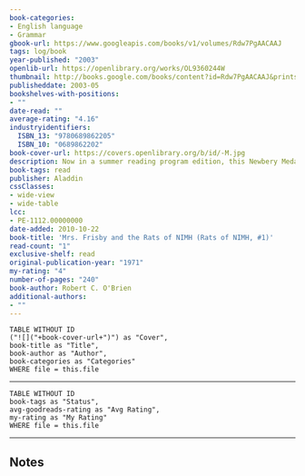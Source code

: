 ```yaml
---
book-categories:
- English language
- Grammar
gbook-url: https://www.googleapis.com/books/v1/volumes/Rdw7PgAACAAJ
tags: log/book
year-published: "2003"
openlib-url: https://openlibrary.org/works/OL9360244W
thumbnail: http://books.google.com/books/content?id=Rdw7PgAACAAJ&printsec=frontcover&img=1&zoom=1&source=gbs_api
publisheddate: 2003-05
bookshelves-with-positions:
- ""
date-read: ""
average-rating: "4.16"
industryidentifiers:
  ISBN_13: "9780689862205"
  ISBN_10: "0689862202"
book-cover-url: https://covers.openlibrary.org/b/id/-M.jpg
description: Now in a summer reading program edition, this Newbery Medal-winning novel tells the story of mouse widow Mrs. Frisby, who must move her children to safety and consults with the intelligent rats who live under the rosebush.
book-tags: read
publisher: Aladdin
cssClasses:
- wide-view
- wide-table
lcc:
- PE-1112.00000000
date-added: 2010-10-22
book-title: 'Mrs. Frisby and the Rats of NIMH (Rats of NIMH, #1)'
read-count: "1"
exclusive-shelf: read
original-publication-year: "1971"
my-rating: "4"
number-of-pages: "240"
book-author: Robert C. O'Brien
additional-authors:
- ""
---
```


```dataview
TABLE WITHOUT ID
("![]("+book-cover-url+")") as "Cover",
book-title as "Title",
book-author as "Author",
book-categories as "Categories"
WHERE file = this.file
```
---
```dataview
TABLE WITHOUT ID
book-tags as "Status",
avg-goodreads-rating as "Avg Rating",
my-rating as "My Rating"
WHERE file = this.file
```
---
## Notes


